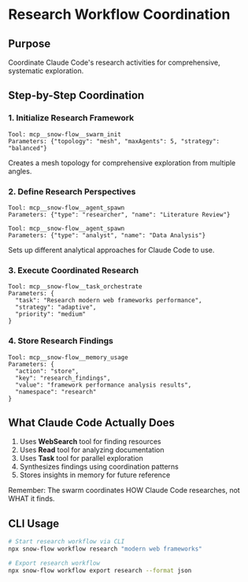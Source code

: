 # Research Workflow Coordination

## Purpose
Coordinate Claude Code's research activities for comprehensive, systematic exploration.

## Step-by-Step Coordination

### 1. Initialize Research Framework
```
Tool: mcp__snow-flow__swarm_init
Parameters: {"topology": "mesh", "maxAgents": 5, "strategy": "balanced"}
```
Creates a mesh topology for comprehensive exploration from multiple angles.

### 2. Define Research Perspectives
```
Tool: mcp__snow-flow__agent_spawn
Parameters: {"type": "researcher", "name": "Literature Review"}
```
```
Tool: mcp__snow-flow__agent_spawn  
Parameters: {"type": "analyst", "name": "Data Analysis"}
```
Sets up different analytical approaches for Claude Code to use.

### 3. Execute Coordinated Research
```
Tool: mcp__snow-flow__task_orchestrate
Parameters: {
  "task": "Research modern web frameworks performance",
  "strategy": "adaptive",
  "priority": "medium"
}
```

### 4. Store Research Findings
```
Tool: mcp__snow-flow__memory_usage
Parameters: {
  "action": "store",
  "key": "research_findings",
  "value": "framework performance analysis results",
  "namespace": "research"
}
```

## What Claude Code Actually Does
1. Uses **WebSearch** tool for finding resources
2. Uses **Read** tool for analyzing documentation
3. Uses **Task** tool for parallel exploration
4. Synthesizes findings using coordination patterns
5. Stores insights in memory for future reference

Remember: The swarm coordinates HOW Claude Code researches, not WHAT it finds.

## CLI Usage
```bash
# Start research workflow via CLI
npx snow-flow workflow research "modern web frameworks"

# Export research workflow
npx snow-flow workflow export research --format json
```